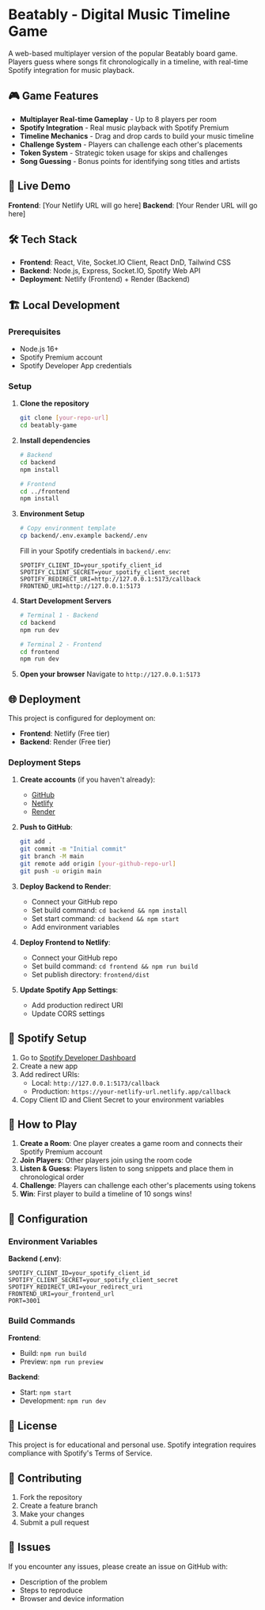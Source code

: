 # Beatably - Digital Music Timeline Game

A web-based multiplayer version of the popular Beatably board game. Players guess where songs fit chronologically in a timeline, with real-time Spotify integration for music playback.

## 🎮 Game Features

- **Multiplayer Real-time Gameplay** - Up to 8 players per room
- **Spotify Integration** - Real music playback with Spotify Premium
- **Timeline Mechanics** - Drag and drop cards to build your music timeline
- **Challenge System** - Players can challenge each other's placements
- **Token System** - Strategic token usage for skips and challenges
- **Song Guessing** - Bonus points for identifying song titles and artists

## 🚀 Live Demo

**Frontend**: [Your Netlify URL will go here]
**Backend**: [Your Render URL will go here]

## 🛠 Tech Stack

- **Frontend**: React, Vite, Socket.IO Client, React DnD, Tailwind CSS
- **Backend**: Node.js, Express, Socket.IO, Spotify Web API
- **Deployment**: Netlify (Frontend) + Render (Backend)

## 🏗 Local Development

### Prerequisites
- Node.js 16+ 
- Spotify Premium account
- Spotify Developer App credentials

### Setup

1. **Clone the repository**
   ```bash
   git clone [your-repo-url]
   cd beatably-game
   ```

2. **Install dependencies**
   ```bash
   # Backend
   cd backend
   npm install
   
   # Frontend
   cd ../frontend
   npm install
   ```

3. **Environment Setup**
   ```bash
   # Copy environment template
   cp backend/.env.example backend/.env
   ```
   
   Fill in your Spotify credentials in `backend/.env`:
   ```
   SPOTIFY_CLIENT_ID=your_spotify_client_id
   SPOTIFY_CLIENT_SECRET=your_spotify_client_secret
   SPOTIFY_REDIRECT_URI=http://127.0.0.1:5173/callback
   FRONTEND_URI=http://127.0.0.1:5173
   ```

4. **Start Development Servers**
   ```bash
   # Terminal 1 - Backend
   cd backend
   npm run dev
   
   # Terminal 2 - Frontend  
   cd frontend
   npm run dev
   ```

5. **Open your browser**
   Navigate to `http://127.0.0.1:5173`

## 🌐 Deployment

This project is configured for deployment on:
- **Frontend**: Netlify (Free tier)
- **Backend**: Render (Free tier)

### Deployment Steps

1. **Create accounts** (if you haven't already):
   - [GitHub](https://github.com)
   - [Netlify](https://netlify.com) 
   - [Render](https://render.com)

2. **Push to GitHub**:
   ```bash
   git add .
   git commit -m "Initial commit"
   git branch -M main
   git remote add origin [your-github-repo-url]
   git push -u origin main
   ```

3. **Deploy Backend to Render**:
   - Connect your GitHub repo
   - Set build command: `cd backend && npm install`
   - Set start command: `cd backend && npm start`
   - Add environment variables

4. **Deploy Frontend to Netlify**:
   - Connect your GitHub repo
   - Set build command: `cd frontend && npm run build`
   - Set publish directory: `frontend/dist`

5. **Update Spotify App Settings**:
   - Add production redirect URI
   - Update CORS settings

## 🎵 Spotify Setup

1. Go to [Spotify Developer Dashboard](https://developer.spotify.com/dashboard)
2. Create a new app
3. Add redirect URIs:
   - Local: `http://127.0.0.1:5173/callback`
   - Production: `https://your-netlify-url.netlify.app/callback`
4. Copy Client ID and Client Secret to your environment variables

## 🎯 How to Play

1. **Create a Room**: One player creates a game room and connects their Spotify Premium account
2. **Join Players**: Other players join using the room code
3. **Listen & Guess**: Players listen to song snippets and place them in chronological order
4. **Challenge**: Players can challenge each other's placements using tokens
5. **Win**: First player to build a timeline of 10 songs wins!

## 🔧 Configuration

### Environment Variables

**Backend (.env)**:
```
SPOTIFY_CLIENT_ID=your_spotify_client_id
SPOTIFY_CLIENT_SECRET=your_spotify_client_secret
SPOTIFY_REDIRECT_URI=your_redirect_uri
FRONTEND_URI=your_frontend_url
PORT=3001
```

### Build Commands

**Frontend**:
- Build: `npm run build`
- Preview: `npm run preview`

**Backend**:
- Start: `npm start`
- Development: `npm run dev`

## 📝 License

This project is for educational and personal use. Spotify integration requires compliance with Spotify's Terms of Service.

## 🤝 Contributing

1. Fork the repository
2. Create a feature branch
3. Make your changes
4. Submit a pull request

## 🐛 Issues

If you encounter any issues, please create an issue on GitHub with:
- Description of the problem
- Steps to reproduce
- Browser and device information
